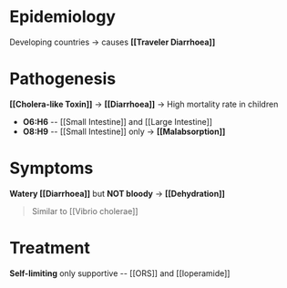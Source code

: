 # Epidemiology
Developing countries -> causes **[[Traveler Diarrhoea]]**

# Pathogenesis
**[[Cholera-like Toxin]]** -> **[[Diarrhoea]]** -> High mortality rate in children
- **O6:H6** -- [[Small Intestine]] and [[Large Intestine]]
- **O8:H9** -- [[Small Intestine]] only
-> **[[Malabsorption]]**

# Symptoms
**Watery [[Diarrhoea]]** but **NOT bloody** -> **[[Dehydration]]**
> Similar to [[Vibrio cholerae]]

# Treatment
**Self-limiting** only supportive -- [[ORS]] and [[Ioperamide]]